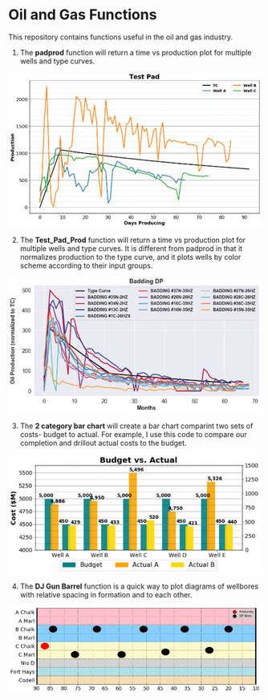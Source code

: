 
# <b>Oil and Gas Functions</b>


This repository contains functions useful in the oil and gas industry.


1) The <b>padprod</b> function will return a time vs production plot for multiple wells and type curves.

![](https://github.com/sgmcdonnell/oil-gas_functions/blob/images/padprod.png?raw=true)


2) The <b>Test_Pad_Prod</b> function will return a time vs production plot for multiple wells and type curves. It is different from padprod in that it normalizes production to the type curve, and it plots wells by color scheme according to their input groups.

![](https://github.com/sgmcdonnell/oil-gas_functions/blob/images/Badding%20DP%20PRODUCTION.png?raw=true)


3) The <b>2 category bar chart</b> will create a bar chart comparint two sets of costs- budget to actual. For example, I use this code to compare our completion and drillout actual costs to the budget.

![](https://github.com/sgmcdonnell/oil-gas_functions/blob/images/Budget_Actual.png?raw=true)


4) The <b>DJ Gun Barrel</b> function is a quick way to plot diagrams of wellbores with relative spacing in formation and to each other.

![](https://github.com/sgmcdonnell/oil-gas_functions/blob/images/DJGB.png?raw=true)
